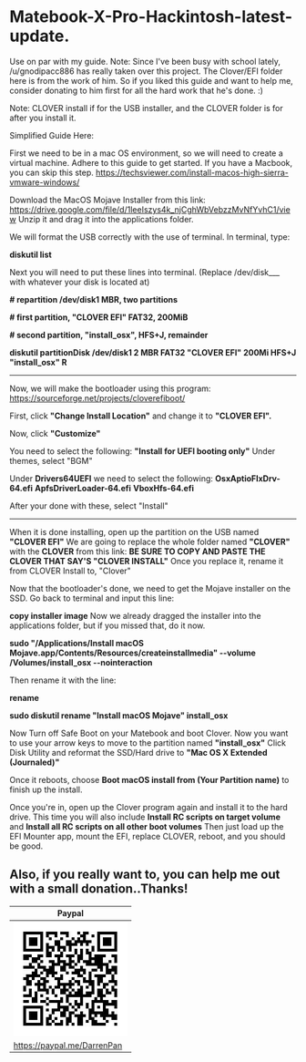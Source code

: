# Matebook-X-Pro-Hackintosh-latest-update.
Use on par with my guide. Note: Since I've been busy with school lately, /u/gnodipacc886 has really taken over this project. The Clover/EFI folder here is from the work of him. So if you liked this guide and want to help me, consider donating to him first for all the hard work that he's done. :)

Note: CLOVER install if for the USB installer, and the CLOVER folder is for after you install it. 


Simplified Guide Here:

First we need to be in a mac OS environment, so we  will need to create a virtual machine. Adhere to this guide to get started. If you have a Macbook, you can skip this step.
https://techsviewer.com/install-macos-high-sierra-vmware-windows/

Download the MacOS Mojave Installer from this link: 
https://drive.google.com/file/d/1leeIszys4k_njCghWbVebzzMvNfYvhC1/view
Unzip it and drag it into the applications folder.

We will format the USB correctly with the use of terminal. In terminal, type:

**diskutil list**

Next you will need to put these lines into terminal.
(Replace /dev/disk___ with whatever your disk is located at)

**# repartition /dev/disk1 MBR, two partitions**

**# first partition, "CLOVER EFI" FAT32, 200MiB**

**# second partition, "install_osx", HFS+J, remainder**

**diskutil partitionDisk /dev/disk1 2 MBR FAT32 "CLOVER EFI" 200Mi HFS+J "install_osx" R**

-----------------------------------------------------
Now, we will make the bootloader using this program: https://sourceforge.net/projects/cloverefiboot/


First, click **"Change Install Location"** and change it to **"CLOVER EFI".**


Now, click **"Customize"**


You need to select the following:
**"Install for UEFI booting only"**
Under themes, select "BGM"

Under **Drivers64UEFI** we need to select the following:
**OsxAptioFIxDrv-64.efi**
**ApfsDriverLoader-64.efi**
**VboxHfs-64.efi**


After your done with these, select "Install"

-----------------------------------------------------------------------------------------
When it is done installing, open up the partition on the USB named **"CLOVER EFI"**
We are going to replace the whole folder named **"CLOVER"** with the **CLOVER** from this link:
**BE SURE TO COPY AND PASTE THE CLOVER THAT SAY'S "CLOVER INSTALL"**
Once you replace it, rename it from CLOVER Install to, "Clover"

Now that the bootloader's done, we need to get the Mojave installer on the SSD.
Go back to terminal and input this line:

**copy installer image**
Now we already dragged the installer into the applications folder, but if you missed that, do it now.

**sudo "/Applications/Install macOS Mojave.app/Contents/Resources/createinstallmedia" --volume /Volumes/install_osx --nointeraction**

Then rename it with the line:

**rename**

**sudo diskutil rename "Install macOS Mojave" install_osx**

Now Turn off Safe Boot on your Matebook and boot Clover. 
Now you want to use your arrow keys to move to the partition named **"install_osx"**
Click Disk Utility and reformat the SSD/Hard drive to **"Mac OS X Extended (Journaled)"**

Once it reboots, choose **Boot macOS install from (Your Partition name)** to finish up the install.

Once you're in, open up the Clover program again and install it to the hard drive. This time you will also include **Install RC scripts on target volume** and **Install all RC scripts on all other boot volumes**
Then just load up the EFI Mounter app, mount the EFI, replace CLOVER, reboot, and you should be good. 
 
 
## Also, if you really want to, you can help me out with a small donation..Thanks!
| Paypal | 
| ------------- | 
| ![Preview](https://github.com/Darrenpan20/Matebook-X-Pro-Mojave-hackintosh-/blob/master/paypal.jpg) |
| https://paypal.me/DarrenPan |
